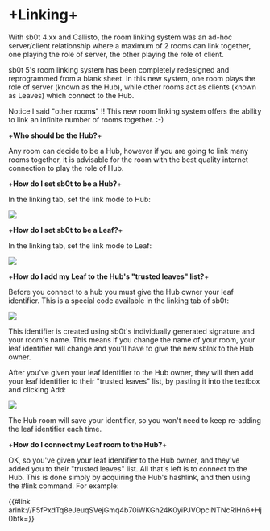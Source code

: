 # +Linking+


With sb0t 4.xx and Callisto, the room linking system was an ad-hoc server/client relationship where a maximum of 2 rooms can link together, one playing the role of server, the other playing the role of client.

sb0t 5's room linking system has been completely redesigned and reprogrammed from a blank sheet.  In this new system, one room plays the role of server (known as the Hub), while other rooms act as clients (known as Leaves) which connect to the Hub.

Notice I said "other room**s**" !!  This new room linking system offers the ability to link an infinite number of rooms together. :-)

+**Who should be the Hub?**+

Any room can decide to be a Hub, however if you are going to link many rooms together, it is advisable for the room with the best quality internet connection to play the role of Hub.

+**How do I set sb0t to be a Hub?**+

In the linking tab, set the link mode to Hub:

![](Linking_http://pictat.com/i/2012/12/18/19987hub.png)

+**How do I set sb0t to be a Leaf?**+

In the linking tab, set the link mode to Leaf:

![](Linking_http://pictat.com/i/2012/12/18/40830hub.png)

+**How do I add my Leaf to the Hub's "trusted leaves" list?**+

Before you connect to a hub you must give the Hub owner your leaf identifier.  This is a special code available in the linking tab of sb0t:

![](Linking_http://pictat.com/i/2012/12/18/24633ident.png)

This identifier is created using sb0t's individually generated signature and your room's name.  This means if you change the name of your room, your leaf identifier will change and you'll have to give the new sblnk to the Hub owner.

After you've given your leaf identifier to the Hub owner, they will then add your leaf identifier to their "trusted leaves" list, by pasting it into the textbox and clicking Add:

![](Linking_http://pictat.com/i/2012/12/18/22324add.png)

The Hub room will save your identifier, so you won't need to keep re-adding the leaf identifier each time.

+**How do I connect my Leaf room to the Hub?**+

OK, so you've given your leaf identifier to the Hub owner, and they've added you to their "trusted leaves" list.  All that's left is to connect to the Hub.  This is done simply by acquiring the Hub's hashlink, and then using the #link command.  For example:

{{#link arlnk://F5fPxdTq8eJeuqSVejGmq4b70iWKGh24K0yiPJVOpciNTNcRlHn6+Hj0bfk=}}